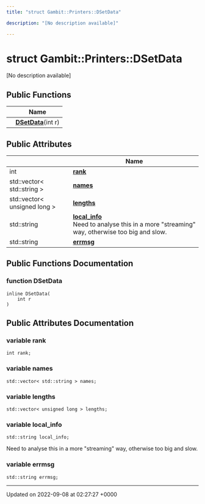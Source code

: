 ```yaml
---
title: "struct Gambit::Printers::DSetData"

description: "[No description available]"

---
```


# struct Gambit::Printers::DSetData



[No description available]

## Public Functions

|                | Name           |
| -------------- | -------------- |
| | **[DSetData](/documentation/code/classes/structgambit_1_1printers_1_1dsetdata/#function-dsetdata)**(int r) |

## Public Attributes

|                | Name           |
| -------------- | -------------- |
| int | **[rank](/documentation/code/classes/structgambit_1_1printers_1_1dsetdata/#variable-rank)**  |
| std::vector< std::string > | **[names](/documentation/code/classes/structgambit_1_1printers_1_1dsetdata/#variable-names)**  |
| std::vector< unsigned long > | **[lengths](/documentation/code/classes/structgambit_1_1printers_1_1dsetdata/#variable-lengths)**  |
| std::string | **[local_info](/documentation/code/classes/structgambit_1_1printers_1_1dsetdata/#variable-local-info)** <br>Need to analyse this in a more "streaming" way, otherwise too big and slow.  |
| std::string | **[errmsg](/documentation/code/classes/structgambit_1_1printers_1_1dsetdata/#variable-errmsg)**  |

## Public Functions Documentation

### function DSetData

```
inline DSetData(
    int r
)
```


## Public Attributes Documentation

### variable rank

```
int rank;
```


### variable names

```
std::vector< std::string > names;
```


### variable lengths

```
std::vector< unsigned long > lengths;
```


### variable local_info

```
std::string local_info;
```

Need to analyse this in a more "streaming" way, otherwise too big and slow. 

### variable errmsg

```
std::string errmsg;
```


-------------------------------

Updated on 2022-09-08 at 02:27:27 +0000